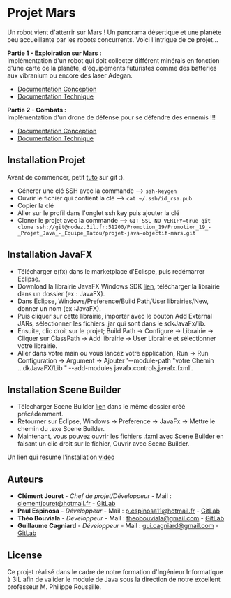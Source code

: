 # Projet Mars

Un robot vient d'atterrir sur Mars ! Un panorama désertique et une planète peu accueillante par les robots
concurrents. Voici l'intrigue de ce projet...

**Partie 1 - Exploiration sur Mars :**  
Implémentation d'un robot qui doit collecter différent minérais en fonction d'une carte de la planète, d'équipements futuristes comme des batteries aux vibranium ou encore des laser Adegan.

* [Documentation Conception]()
* [Documentation Technique]()


**Partie 2 - Combats :**   
Implémentation d'un drone de défense pour se défendre des ennemis !!!

* [Documentation Conception]()
* [Documentation Technique]()

## Installation Projet

Avant de commencer, petit [tuto](https://rogerdudler.github.io/git-guide/index.fr.html) sur git :).


- Génerer une clé SSH avec la commande --> `ssh-keygen`
- Ouvrir le fichier qui contient la clé --> `cat ~/.ssh/id_rsa.pub`
- Copier la clé 
- Aller sur le profil dans l'onglet ssh key puis ajouter la clé
- Cloner le projet avec la commande --> `GIT_SSL_NO_VERIFY=true git clone ssh://git@rodez.3il.fr:51200/Promotion_19/Promotion_19_-_Projet_Java_-_Equipe_Tatou/projet-java-objectif-mars.git`

## Installation JavaFX

- Télécharger e(fx) dans le marketplace d'Eclispe, puis redémarrer Eclipse.
- Download la librairie JavaFX Windows SDK [lien](https://gluonhq.com/products/javafx/), télécharger la librairie dans un dossier (ex : JavaFX).
- Dans Eclipse, Windows/Preference/Build Path/User librairies/New, donner un nom (ex :JavaFX).
- Puis cliquer sur cette librairie, importer avec le bouton Add External JARs, sélectionner les fichiers .jar qui sont dans le sdkJavaFx/lib.
- Ensuite, clic droit sur le projet; Build Path -> Configure -> Librairie -> Cliquer sur ClassPath -> Add librairie -> User Librairie et sélectionner votre librairie.
- Aller dans votre main ou vous lancez votre application, Run -> Run Configuration -> Argument  -> Ajouter '--module-path "votre Chemin ...dkJavaFX/Lib " --add-modules javafx.controls,javafx.fxml'.

## Installation Scene Builder

- Télecharger Scene Builder [lien](https://gluonhq.com/products/scene-builder/#download) dans le même dossier créé précédemment.
- Retourner sur Eclipse, Windows -> Preference -> JavaFx -> Mettre le chemin du .exe Scene Builder.
- Maintenant, vous pouvez ouvrir les fichiers .fxml avec Scene Builder en faisant un clic droit sur le fichier, Ouvrir avec Scene Builder.

Un lien qui resume l'installation [video](https://www.youtube.com/watch?v=bC4XB6JAaoU)


## Auteurs

* **Clément Jouret** - *Chef de projet/Développeur* - Mail : clementjouret@hotmail.fr - [GitLab](https://rodez.3il.fr/gitlab/c.jouret.19)
* **Paul Espinosa** - *Développeur* - Mail : p.espinosa11@hotmail.fr - [GitLab](https://rodez.3il.fr/gitlab/p.espinosa.19)
* **Théo Bouviala** - *Développeur* - Mail : theobouviala@gmail.com - [GitLab](https://rodez.3il.fr/gitlab/t.bouviala.19)
* **Guillaume Cagniard** - *Développeur* - Mail : gui.cagniard@gmail.com - [GitLab](https://rodez.3il.fr/gitlab/g.cagniard.19)

## License

Ce projet réalisé dans le cadre de notre formation d'Ingénieur Informatique à 3iL afin de valider le module de Java sous la direction de notre excellent professeur M. Philippe Roussille.



